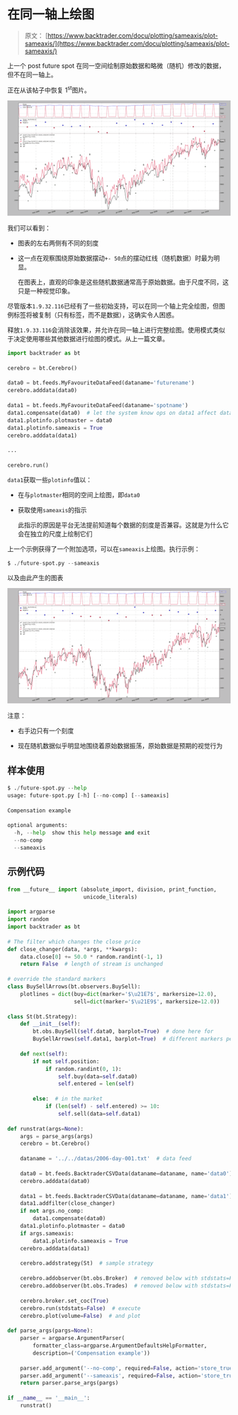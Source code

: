 # 在同一轴上绘图

> 原文： [https://www.backtrader.com/docu/plotting/sameaxis/plot-sameaxis/](https://www.backtrader.com/docu/plotting/sameaxis/plot-sameaxis/)

上一个 post future spot 在同一空间绘制原始数据和略微（随机）修改的数据，但不在同一轴上。

正在从该帖子中恢复 1<sup>st</sup>图片。

[![!image](img/edcb266900eb3bb87615de0c21365c4a.png)](../future-spot.png)

我们可以看到：

*   图表的左右两侧有不同的刻度

*   这一点在观察围绕原始数据摆动`+- 50`点的摆动红线（随机数据）时最为明显。

    在图表上，直观的印象是这些随机数据通常高于原始数据。由于尺度不同，这只是一种视觉印象。

尽管版本`1.9.32.116`已经有了一些初始支持，可以在同一个轴上完全绘图，但图例标签将被复制（只有标签，而不是数据），这确实令人困惑。

释放`1.9.33.116`会消除该效果，并允许在同一轴上进行完整绘图。使用模式类似于决定使用哪些其他数据进行绘图的模式。从上一篇文章。

```py
import backtrader as bt

cerebro = bt.Cerebro()

data0 = bt.feeds.MyFavouriteDataFeed(dataname='futurename')
cerebro.adddata(data0)

data1 = bt.feeds.MyFavouriteDataFeed(dataname='spotname')
data1.compensate(data0)  # let the system know ops on data1 affect data0
data1.plotinfo.plotmaster = data0
data1.plotinfo.sameaxis = True
cerebro.adddata(data1)

...

cerebro.run() 
```

`data1`获取一些`plotinfo`值以：

*   在与`plotmaster`相同的空间上绘图，即`data0`

*   获取使用`sameaxis`的指示

    此指示的原因是平台无法提前知道每个数据的刻度是否兼容。这就是为什么它会在独立的尺度上绘制它们

上一个示例获得了一个附加选项，可以在`sameaxis`上绘图。执行示例：

```py
$ ./future-spot.py --sameaxis 
```

以及由此产生的图表

[![!image](img/beb74141e9a847b2bac618c28c5a37cf.png)](../future-spot-sameaxis.png)

注意：

*   右手边只有一个刻度

*   现在随机数据似乎明显地围绕着原始数据振荡，原始数据是预期的视觉行为

## 样本使用

```py
$ ./future-spot.py --help
usage: future-spot.py [-h] [--no-comp] [--sameaxis]

Compensation example

optional arguments:
  -h, --help  show this help message and exit
  --no-comp
  --sameaxis 
```

## 示例代码

```py
from __future__ import (absolute_import, division, print_function,
                        unicode_literals)

import argparse
import random
import backtrader as bt

# The filter which changes the close price
def close_changer(data, *args, **kwargs):
    data.close[0] += 50.0 * random.randint(-1, 1)
    return False  # length of stream is unchanged

# override the standard markers
class BuySellArrows(bt.observers.BuySell):
    plotlines = dict(buy=dict(marker='$\u21E7$', markersize=12.0),
                     sell=dict(marker='$\u21E9$', markersize=12.0))

class St(bt.Strategy):
    def __init__(self):
        bt.obs.BuySell(self.data0, barplot=True)  # done here for
        BuySellArrows(self.data1, barplot=True)  # different markers per data

    def next(self):
        if not self.position:
            if random.randint(0, 1):
                self.buy(data=self.data0)
                self.entered = len(self)

        else:  # in the market
            if (len(self) - self.entered) >= 10:
                self.sell(data=self.data1)

def runstrat(args=None):
    args = parse_args(args)
    cerebro = bt.Cerebro()

    dataname = '../../datas/2006-day-001.txt'  # data feed

    data0 = bt.feeds.BacktraderCSVData(dataname=dataname, name='data0')
    cerebro.adddata(data0)

    data1 = bt.feeds.BacktraderCSVData(dataname=dataname, name='data1')
    data1.addfilter(close_changer)
    if not args.no_comp:
        data1.compensate(data0)
    data1.plotinfo.plotmaster = data0
    if args.sameaxis:
        data1.plotinfo.sameaxis = True
    cerebro.adddata(data1)

    cerebro.addstrategy(St)  # sample strategy

    cerebro.addobserver(bt.obs.Broker)  # removed below with stdstats=False
    cerebro.addobserver(bt.obs.Trades)  # removed below with stdstats=False

    cerebro.broker.set_coc(True)
    cerebro.run(stdstats=False)  # execute
    cerebro.plot(volume=False)  # and plot

def parse_args(pargs=None):
    parser = argparse.ArgumentParser(
        formatter_class=argparse.ArgumentDefaultsHelpFormatter,
        description=('Compensation example'))

    parser.add_argument('--no-comp', required=False, action='store_true')
    parser.add_argument('--sameaxis', required=False, action='store_true')
    return parser.parse_args(pargs)

if __name__ == '__main__':
    runstrat() 
```
